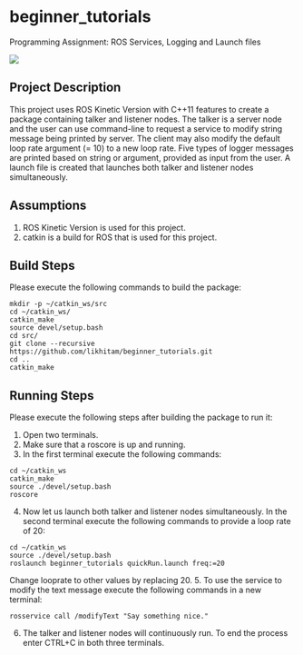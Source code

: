 # beginner_tutorials
Programming Assignment: ROS Services, Logging and Launch files
<p align="left">
<a href='https://opensource.org/licenses/MIT'><img src='https://img.shields.io/badge/License-MIT-brightgreen.svg'/></a>
</p>

## Project Description
This project uses ROS Kinetic Version with C++11 features to create a package containing talker and listener nodes. The talker is a server node and the user can use command-line to request a service to modify string message being printed by server. The client may also modify the default loop rate argument (= 10) to a new loop rate. Five types of logger messages are printed based on string or argument, provided as input from the user. A launch file is created that launches both talker and listener nodes simultaneously. 

## Assumptions 
1. ROS Kinetic Version is used for this project.
2. catkin is a build for ROS that is used for this project.

## Build Steps 
Please execute the following commands to build the package:

```
mkdir -p ~/catkin_ws/src
cd ~/catkin_ws/
catkin_make
source devel/setup.bash
cd src/
git clone --recursive https://github.com/likhitam/beginner_tutorials.git
cd ..
catkin_make

```
## Running Steps
Please execute the following steps after building the package to run it:
1. Open two terminals.
2. Make sure that a roscore is up and running.
3. In the first terminal execute the following commands: 

```
cd ~/catkin_ws
catkin_make
source ./devel/setup.bash
roscore

```
4. Now let us launch both talker and listener nodes simultaneously. In the second terminal execute the following commands to provide a loop rate of 20:

```
cd ~/catkin_ws
source ./devel/setup.bash
roslaunch beginner_tutorials quickRun.launch freq:=20

```
Change looprate to other values by replacing 20.
5. To use the service to modify the text message execute the following commands in a new terminal:
```
rosservice call /modifyText "Say something nice."
```
6. The talker and listener nodes will continuously run. To end the process enter CTRL+C in both three terminals.

